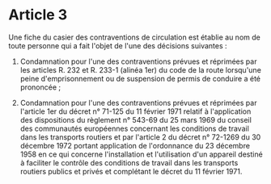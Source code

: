 # Article 3

Une fiche du casier des contraventions de circulation est établie au nom de toute personne qui a fait l'objet de l'une des décisions suivantes :

1. Condamnation pour l'une des contraventions prévues et réprimées par les articles R. 232 et R. 233-1 (alinéa 1er) du code de la route lorsqu'une peine d'emprisonnement ou de suspension de permis de conduire a été prononcée ;

2. Condamnation pour l'une des contraventions prévues et réprimées par l'article 1er du décret n° 71-125 du 11 février 1971 relatif à l'application des dispositions du règlement n° 543-69 du 25 mars 1969 du conseil des communautés européennes concernant les conditions de travail dans les transports routiers et par l'article 2 du décret n° 72-1269 du 30 décembre 1972 portant application de l'ordonnance du 23 décembre 1958 en ce qui concerne l'installation et l'utilisation d'un appareil destiné à faciliter le contrôle des conditions de travail dans les transports routiers publics et privés et complétant le décret du 11 février 1971.
